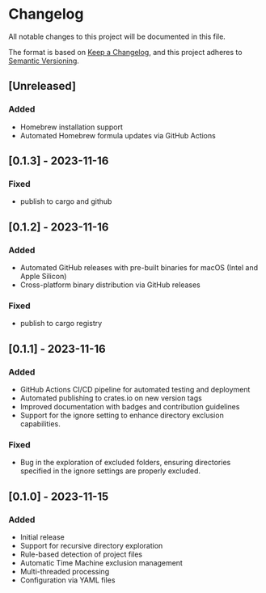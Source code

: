 # Changelog

All notable changes to this project will be documented in this file.

The format is based on [Keep a Changelog](https://keepachangelog.com/en/1.0.0/),
and this project adheres to [Semantic Versioning](https://semver.org/spec/v2.0.0.html).

## [Unreleased]

### Added
- Homebrew installation support
- Automated Homebrew formula updates via GitHub Actions


## [0.1.3] - 2023-11-16

### Fixed
- publish to cargo and github

## [0.1.2] - 2023-11-16

### Added
- Automated GitHub releases with pre-built binaries for macOS (Intel and Apple Silicon)
- Cross-platform binary distribution via GitHub releases

### Fixed
- publish to cargo registry

## [0.1.1] - 2023-11-16

### Added
- GitHub Actions CI/CD pipeline for automated testing and deployment
- Automated publishing to crates.io on new version tags
- Improved documentation with badges and contribution guidelines
- Support for the ignore setting to enhance directory exclusion capabilities.

### Fixed
- Bug in the exploration of excluded folders, ensuring directories specified in the ignore settings are properly excluded.

## [0.1.0] - 2023-11-15

### Added
- Initial release
- Support for recursive directory exploration
- Rule-based detection of project files
- Automatic Time Machine exclusion management
- Multi-threaded processing
- Configuration via YAML files